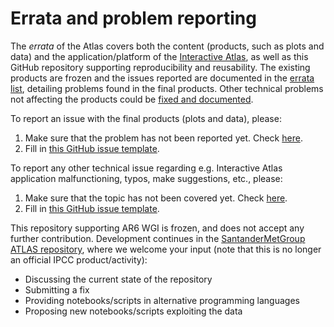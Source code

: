 

# Errata and problem reporting

The *errata* of the Atlas covers both the content (products, such as plots and data) and the application/platform of the [Interactive Atlas](http://interactive-atlas.ipcc.ch), as well as this GitHub repository supporting reproducibility and reusability. The existing products are frozen and the issues reported are documented in the [errata list](https://github.com/IPCC-WG1/Atlas/issues?q=label%3Aerrata), detailing problems found in the final products. Other technical problems not affecting the products could be [fixed and documented](https://github.com/IPCC-WG1/Atlas/issues?q=label%3Aproblem). 

To report an issue with the final products (plots and data), please:
 1. Make sure that the problem has not been reported yet. Check [here](https://github.com/IPCC-WG1/Atlas/issues?q=label%3Aerrata).
 2. Fill in [this GitHub issue template](https://github.com/IPCC-WG1/Atlas/issues/new?labels=errata&template=problem-report.md).

To report any other technical issue regarding e.g. Interactive Atlas application malfunctioning, typos, make suggestions, etc., please:
 1. Make sure that the topic has not been covered yet. Check [here](https://github.com/IPCC-WG1/Atlas/issues?q=label%3Aproblem).
 2. Fill in [this GitHub issue template](https://github.com/IPCC-WG1/Atlas/issues/new?labels=problem&template=problem-report.md).

This repository supporting AR6 WGI is frozen, and does not accept any further contribution. Development continues in the [SantanderMetGroup ATLAS repository](https://github.com/SantanderMetGroup/ATLAS), where we welcome your input (note that this is no longer an official IPCC product/activity):

 - Discussing the current state of the repository
 - Submitting a fix
 - Providing notebooks/scripts in alternative programming languages
 - Proposing new notebooks/scripts exploiting the data
